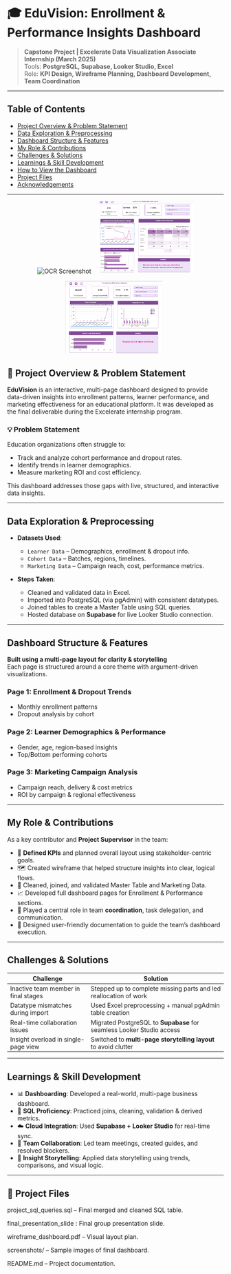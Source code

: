 # 🎓 EduVision: Enrollment & Performance Insights Dashboard

> **Capstone Project | Excelerate Data Visualization Associate Internship (March 2025)**  
> Tools: **PostgreSQL, Supabase, Looker Studio, Excel**  
> Role: **KPI Design, Wireframe Planning, Dashboard Development, Team Coordination**

---

##  Table of Contents
- [Project Overview & Problem Statement](#project-overview--problem-statement)
- [Data Exploration & Preprocessing](#data-exploration--preprocessing)
- [Dashboard Structure & Features](#dashboard-structure--features)
- [My Role & Contributions](#my-role--contributions)
- [Challenges & Solutions](#challenges--solutions)
- [Learnings & Skill Development](#learnings--skill-development)
- [How to View the Dashboard](#how-to-view-the-dashboard)
- [Project Files](#project-files)
- [Acknowledgements](#acknowledgements)

---

<p align="center">
  <img src="Enrollment_dashboard.png" width="45%" alt="OCR Screenshot">
  &nbsp;
  <img src="Cohort dashboard.png" width="45%" alt="Generated PDF Screenshot">
</p>
<p align="center">
  <img src="Learner_Insights_dashboard.png" width="45%" alt="OCR Screenshot">
  &nbsp;
  
</p>


## 📖 Project Overview & Problem Statement

**EduVision** is an interactive, multi-page dashboard designed to provide data-driven insights into enrollment patterns, learner performance, and marketing effectiveness for an educational platform. It was developed as the final deliverable during the Excelerate internship program.

### 💡 Problem Statement
Education organizations often struggle to:
- Track and analyze cohort performance and dropout rates.
- Identify trends in learner demographics.
- Measure marketing ROI and cost efficiency.

This dashboard addresses those gaps with live, structured, and interactive data insights.

---

##  Data Exploration & Preprocessing

- **Datasets Used**:
  - `Learner Data` – Demographics, enrollment & dropout info.
  - `Cohort Data` – Batches, regions, timelines.
  - `Marketing Data` – Campaign reach, cost, performance metrics.

- **Steps Taken**:
  - Cleaned and validated data in Excel.
  - Imported into PostgreSQL (via pgAdmin) with consistent datatypes.
  - Joined tables to create a Master Table using SQL queries.
  - Hosted database on **Supabase** for live Looker Studio connection.

---

## Dashboard Structure & Features

**Built using a multi-page layout for clarity & storytelling**  
Each page is structured around a core theme with argument-driven visualizations.

### Page 1: Enrollment & Dropout Trends
- Monthly enrollment patterns
- Dropout analysis by cohort

### Page 2: Learner Demographics & Performance
- Gender, age, region-based insights
- Top/Bottom performing cohorts

### Page 3: Marketing Campaign Analysis
- Campaign reach, delivery & cost metrics
- ROI by campaign & regional effectiveness

---

## My Role & Contributions
As a key contributor and **Project Supervisor** in the team:

- 🧩 **Defined KPIs** and planned overall layout using stakeholder-centric goals.
- 🗺️ Created wireframe that helped structure insights into clear, logical flows.
- 🔧 Cleaned, joined, and validated Master Table and Marketing Data.
- 📈 Developed full dashboard pages for Enrollment & Performance sections.
- 🧭 Played a central role in team **coordination**, task delegation, and communication.
- 📑 Designed user-friendly documentation to guide the team’s dashboard execution.

---

## Challenges & Solutions

| Challenge | Solution |
|----------|----------|
| Inactive team member in final stages | Stepped up to complete missing parts and led reallocation of work |
| Datatype mismatches during import | Used Excel preprocessing + manual pgAdmin table creation |
| Real-time collaboration issues | Migrated PostgreSQL to **Supabase** for seamless Looker Studio access |
| Insight overload in single-page view | Switched to **multi-page storytelling layout** to avoid clutter |

---

## Learnings & Skill Development

- 📊 **Dashboarding**: Developed a real-world, multi-page business dashboard.
- 🧠 **SQL Proficiency**: Practiced joins, cleaning, validation & derived metrics.
- ☁️ **Cloud Integration**: Used **Supabase + Looker Studio** for real-time sync.
- 🤝 **Team Collaboration**: Led team meetings, created guides, and resolved blockers.
- 🎯 **Insight Storytelling**: Applied data storytelling using trends, comparisons, and visual logic.

---



## 📁 Project Files

project_sql_queries.sql – Final merged and cleaned SQL table.

final_presentation_slide : Final group presentation slide.

wireframe_dashboard.pdf – Visual layout plan.

screenshots/ – Sample images of final dashboard.

README.md – Project documentation.

